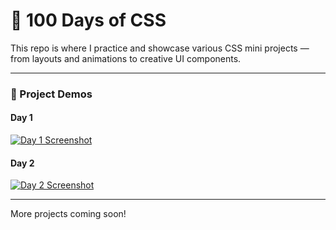 # 💯 100 Days of CSS

This repo is where I practice and showcase various CSS mini projects — from layouts and animations to creative UI components.

---

### 🚀 Project Demos

#### Day 1  
[![Day 1 Screenshot](https://raw.githubusercontent.com/devasr1975/100DaysOfCss/main/day1.png)](https://devasr1975.github.io/100DaysOfCss/day1.html)

#### Day 2  
[![Day 2 Screenshot](https://raw.githubusercontent.com/devasr1975/100DaysOfCss/main/day2.png)](https://devasr1975.github.io/100DaysOfCss/day2.html)

---
More projects coming soon!
